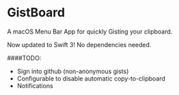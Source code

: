 # GistBoard
A macOS Menu Bar App for quickly Gisting your clipboard.

Now updated to Swift 3! No dependencies needed.

####TODO:
- Sign into github (non-anonymous gists)
- Configurable to disable automatic copy-to-clipboard
- Notifications

